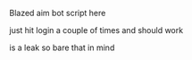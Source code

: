 Blazed aim bot script here

just hit login a couple of times and should work

is a leak so bare that in mind
